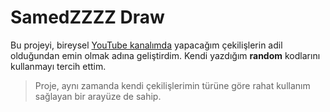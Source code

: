 # SamedZZZZ Draw

Bu projeyi, bireysel [YouTube kanalımda](https://youtube.com/SamedZirhlioglu) yapacağım çekilişlerin adil olduğundan emin olmak adına geliştirdim. Kendi yazdığım **random** kodlarını kullanmayı tercih ettim.

> Proje, aynı zamanda kendi çekilişlerimin türüne göre rahat kullanım sağlayan bir arayüze de sahip.